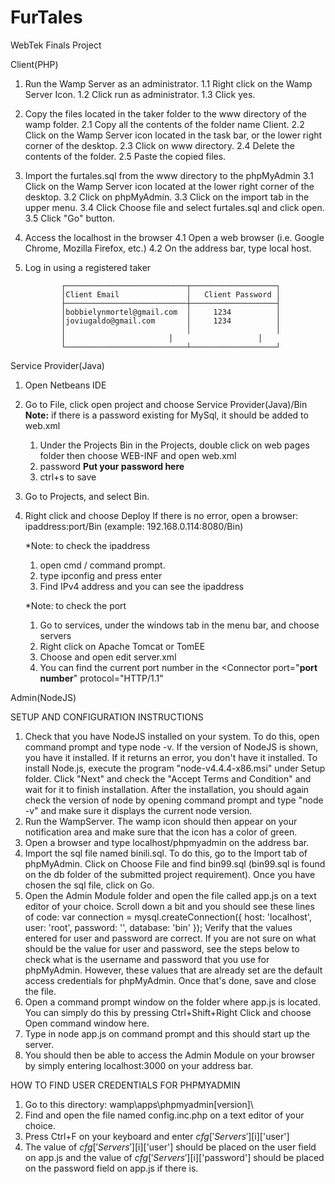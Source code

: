 # FurTales
WebTek Finals Project

Client(PHP)
1. Run the Wamp Server as an administrator.
  1.1 Right click on the Wamp Server Icon.
  1.2 Click run as administrator.
  1.3 Click yes.
  
2. Copy the files located in the taker folder to the www directory of the wamp folder.
  2.1 Copy all the contents of the folder name Client.
  2.2 Click on the Wamp Server icon located in the task bar, or the lower right corner of the desktop.
  2.3 Click on www directory.
  2.4 Delete the contents of the folder.
  2.5 Paste the copied files.
  
3. Import the furtales.sql from the www directory to the phpMyAdmin
  3.1 Click on the Wamp Server icon located at the lower right corner of the desktop.
  3.2 Click on phpMyAdmin.
  3.3 Click on the import tab in the upper menu.
  3.4 Click Choose file and select furtales.sql and click open.
  3.5 Click "Go" button.
  
 4. Access the localhost in the browser
  4.1 Open a web browser (i.e. Google Chrome, Mozilla Firefox, etc.)
  4.2 On the address bar, type local host.
 
 5. Log in using a registered taker
 
 				
				┌───────────────────────────┬───────────────────┐
				│Client Email	            │   Client Password │
				├───────────────────────────┼───────────────────┤
				│bobbielynmortel@gmail.com  │	  1234          │
				│joviugaldo@gmail.com       │	  1234          │
				│             	            │	                │
				│         	            │	                │
				└───────────────────────────┴───────────────────┘

        
Service Provider(Java)
1. Open Netbeans IDE
2. Go to File, click open project and choose Service Provider(Java)/Bin
    **Note:** if there is a password existing for MySql, it should be added to web.xml
    1. Under the Projects Bin in the Projects, double click on web pages folder then choose WEB-INF and open web.xml
    2. <param-name>password</param-name>
       <param-value>**Put your password here**</param-value>
	  3. ctrl+s to save		  
3. Go to Projects, and select Bin.
4. Right click and choose Deploy
If there is no error, open a browser: ipaddress:port/Bin (example: 192.168.0.114:8080/Bin)

	*Note: to check the ipaddress
	1. open cmd / command prompt.
	2. type ipconfig and press enter
	3. Find IPv4 address and you can see the ipaddress

	*Note: to check the port
	1. Go to services, under the windows tab in the menu bar, and choose servers
	2. Right click on Apache Tomcat or TomEE
	3. Choose and open edit server.xml
	4. You can find the current port number in the 
	<Connector port="**port number**" protocol="HTTP/1.1"
	
Admin(NodeJS)

SETUP AND CONFIGURATION INSTRUCTIONS
1. Check that you have NodeJS installed on your system. To do this, open command prompt and type node -v. If the version of NodeJS is shown, you have it installed. If it returns an error, you don't have it installed. To install Node.js, execute the program "node-v4.4.4-x86.msi" under Setup folder. Click "Next" and check the "Accept Terms and Condition" and wait for it to finish installation. After the installation, you should again check the version of node by opening command prompt and type "node -v" and make sure it displays the current node version.
2. Run the WampServer. The wamp icon should then appear on your notification area and make sure that the icon has a color of green.
3. Open a browser and type localhost/phpmyadmin on the address bar.
4. Import the sql file named binili.sql. To do this, go to the Import tab of phpMyAdmin. Click on Choose File and find bin99.sql (bin99.sql is found on the db folder of the submitted project requirement). Once you have chosen the sql file, click on Go.
5. Open the Admin Module folder and open the file called app.js on a text editor of your choice. Scroll down a bit and you should see these lines of code:
	var connection = mysql.createConnection({
    		host: 'localhost',
    		user: 'root',
    		password: '',
    		database: 'bin'
	});
   Verify that the values entered for user and password are correct. If you are not sure on what should be the value for user and password, see the steps below to check what is the username and password that you use for phpMyAdmin. However, these values that are already set are the default access credentials for phpMyAdmin. Once that's done, save and close the file.
6. Open a command prompt window on the folder where app.js is located. You can simply do this by pressing Ctrl+Shift+Right Click and choose Open command window here.
7. Type in node app.js on command prompt and this should start up the server.
8. You should then be able to access the Admin Module on your browser by simply entering localhost:3000 on your address bar.

HOW TO FIND USER CREDENTIALS FOR PHPMYADMIN
1. Go to this directory: wamp\apps\phpmyadmin[version]\
2. Find and open the file named config.inc.php on a text editor of your choice.
3. Press Ctrl+F on your keyboard and enter $cfg['Servers'][$i]['user']
4. The value of $cfg['Servers'][$i]['user'] should be placed on the user field on app.js and the value of $cfg['Servers'][$i]['password'] should be placed on the password field on app.js if there is.
